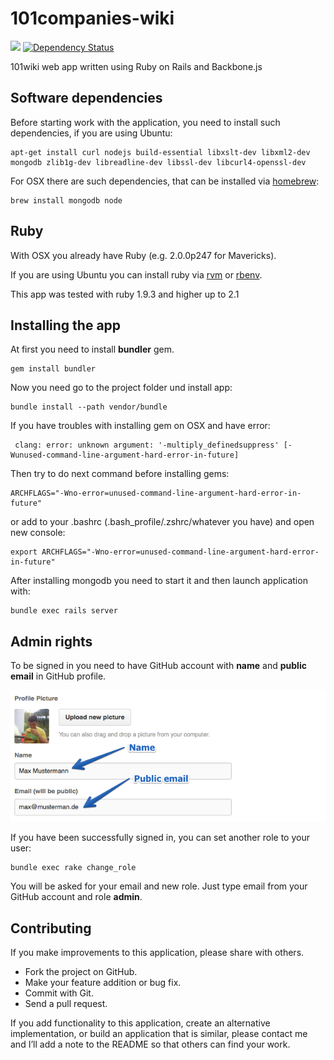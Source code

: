# 101companies-wiki

[![](https://codeclimate.com/github/101companies/101rails.png)](https://codeclimate.com/github/101companies/101rails) [![Dependency Status](http://www.versioneye.com/user/projects/51b5a94f83548c000200dda1/badge.png)](http://www.versioneye.com/user/projects/51b5a94f83548c000200dda1)

101wiki web app written using Ruby on Rails and Backbone.js

## Software dependencies

Before starting work with the application, you need to install such dependencies, if you are using Ubuntu:

    apt-get install curl nodejs build-essential libxslt-dev libxml2-dev mongodb zlib1g-dev libreadline-dev libssl-dev libcurl4-openssl-dev

For OSX there are such dependencies, that can be installed via [homebrew](http://brew.sh/):

    brew install mongodb node

## Ruby

With OSX you already have Ruby (e.g. 2.0.0p247 for Mavericks).

If you are using Ubuntu you can install ruby via [rvm](http://rvm.io) or [rbenv](https://github.com/sstephenson/rbenv/).

This app was tested with ruby 1.9.3 and higher up to 2.1

## Installing the app

At first you need to install **bundler** gem.

    gem install bundler

Now you need go to the project folder und install app:

    bundle install --path vendor/bundle

If you have troubles with installing gem on OSX and have error:

     clang: error: unknown argument: '-multiply_definedsuppress' [-Wunused-command-line-argument-hard-error-in-future]

Then try to do next command before installing gems:

    ARCHFLAGS="-Wno-error=unused-command-line-argument-hard-error-in-future"
    
or add to your .bashrc (.bash_profile/.zshrc/whatever you have) and open new console:

    export ARCHFLAGS="-Wno-error=unused-command-line-argument-hard-error-in-future"

After installing mongodb you need to start it and then launch application with:

    bundle exec rails server

## Admin rights

To be signed in you need to have GitHub account with **name** and **public email** in GitHub profile.

![](app/assets/images/readme_profile.png)

If you have been successfully signed in, you can set another role to your user:

    bundle exec rake change_role

You will be asked for your email and new role. Just type email from your GitHub account and role **admin**.

## Contributing

If you make improvements to this application, please share with others.

*   Fork the project on GitHub.
*   Make your feature addition or bug fix.
*   Commit with Git.
*   Send a pull request.

If you add functionality to this application, create an alternative implementation, or build an application that is similar, please contact me and I’ll add a note to the README so that others can find your work.

